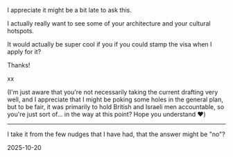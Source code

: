 I appreciate it might be a bit late to ask this.  

I actually really want to see some of your architecture and your cultural hotspots.  

It would actually be super cool if you if you could stamp the visa when I apply for it?   

Thanks!  

xx


(I'm just aware that you're not necessarily taking the current drafting very well, and I appreciate that I might be poking some holes in the general plan, but to be fair, it was primarily to hold British and Israeli men accountable, so you're just sort of... in the way at this point? Hope you understand ❤️)  

---

I take it from the few nudges that I have had, that the answer might be "no"?  

2025-10-20  
